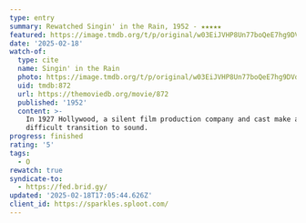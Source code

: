 ```yaml
---
type: entry
summary: Rewatched Singin' in the Rain, 1952 - ★★★★★
featured: https://image.tmdb.org/t/p/original/w03EiJVHP8Un77boQeE7hg9DVdU.jpg
date: '2025-02-18'
watch-of:
  type: cite
  name: Singin' in the Rain
  photo: https://image.tmdb.org/t/p/original/w03EiJVHP8Un77boQeE7hg9DVdU.jpg
  uid: tmdb:872
  url: https://themoviedb.org/movie/872
  published: '1952'
  content: >-
    In 1927 Hollywood, a silent film production company and cast make a
    difficult transition to sound.
progress: finished
rating: '5'
tags:
  - O
rewatch: true
syndicate-to:
  - https://fed.brid.gy/
updated: '2025-02-18T17:05:44.626Z'
client_id: https://sparkles.sploot.com/
---
```

